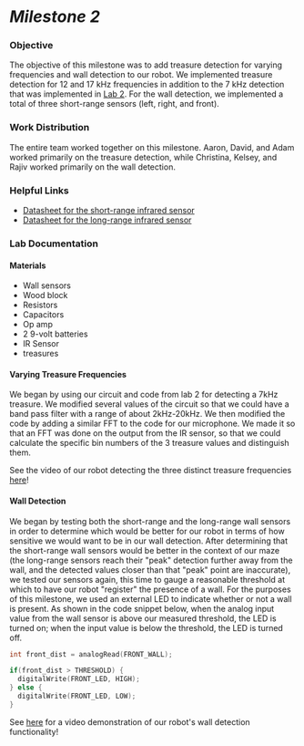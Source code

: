 # __*Milestone 2*__

### Objective
The objective of this milestone was to add treasure detection for varying frequencies and wall detection to our robot. We implemented treasure detection for 12 and 17 kHz frequencies in addition to the 7 kHz detection that was implemented in [Lab 2](Lab2Page.md). For the wall detection, we implemented a total of three short-range sensors (left, right, and front).

### Work Distribution
The entire team worked together on this milestone. Aaron, David, and Adam worked primarily on the treasure detection, while Christina, Kelsey, and Rajiv worked primarily on the wall detection.

### Helpful Links
* [Datasheet for the short-range infrared sensor](http://www.sharp-world.com/products/device/lineup/data/pdf/datasheet/gp2y0a41sk_e.pdf)
* [Datasheet for the long-range infrared sensor](https://www.sparkfun.com/datasheets/Sensors/Infrared/gp2y0a02yk_e.pdf)

### Lab Documentation

#### Materials
* Wall sensors
* Wood block
* Resistors
* Capacitors
* Op amp
* 2 9-volt batteries
* IR Sensor
* treasures

#### Varying Treasure Frequencies
We began by using our circuit and code from lab 2 for detecting a 7kHz treasure. We modified several values of the circuit so that we could have a band pass filter with a range of about 2kHz-20kHz. We then modified the code by adding a similar FFT to the code for our microphone. We made it so that an FFT was done on the output from the IR sensor, so that we could calculate the specific bin numbers of the 3 treasure values and distinguish them.

See the video of our robot detecting the three distinct treasure frequencies [here]()!

#### Wall Detection
We began by testing both the short-range and the long-range wall sensors in order to determine which would be better for our robot in terms of how sensitive we would want to be in our wall detection. After determining that the short-range wall sensors would be better in the context of our maze (the long-range sensors reach their "peak" detection further away from the wall, and the detected values closer than that "peak" point are inaccurate), we tested our sensors again, this time to gauge a reasonable threshold at which to have our robot "register" the presence of a wall. For the purposes of this milestone, we used an external LED to indicate whether or not a wall is present. As shown in the code snippet below, when the analog input value from the wall sensor is above our measured threshold, the LED is turned on; when the input value is below the threshold, the LED is turned off.

```c++
int front_dist = analogRead(FRONT_WALL);

if(front_dist > THRESHOLD) {
  digitalWrite(FRONT_LED, HIGH);
} else {
  digitalWrite(FRONT_LED, LOW);
}
```

See [here](https://www.youtube.com/watch?v=70y1C5KFJqg) for a video demonstration of our robot's wall detection functionality!
